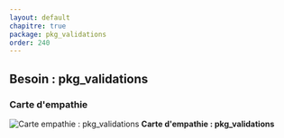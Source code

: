 ```yaml
---
layout: default
chapitre: true
package: pkg_validations
order: 240
---
```


## Besoin : pkg_validations 

### Carte d'empathie 


![Carte empathie : pkg_validations](/soli-lms/Besoin/pkg_validations/Carte-empathie.svg)
**Carte d'empathie : pkg_validations**



